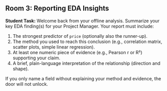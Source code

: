 ## Room 3: Reporting EDA Insights

**Student Task:**
Welcome back from your offline analysis. Summarize your key EDA finding(s) for your Project Manager. Your report must include:

1. The strongest predictor of `price` (optionally also the runner-up).
2. The method you used to reach this conclusion (e.g., correlation matrix, scatter plots, simple linear regression).
3. At least one numeric piece of evidence (e.g., Pearson r or R²) supporting your claim.
4. A brief, plain-language interpretation of the relationship (direction and shape).

If you only name a field without explaining your method and evidence, the door will not unlock.
